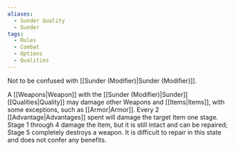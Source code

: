 ```yaml
---
aliases:
  - Sunder Quality
  - Sunder
tags:
  - Rules
  - Combat
  - Options
  - Qualities
---
```

Not to be confused with [[Sunder (Modifier)|Sunder (Modifier)]].

A [[Weapons|Weapon]] with the [[Sunder (Modifier)|Sunder]] [[Qualities|Quality]] may damage other Weapons and [[Items|Items]], with some exceptions, such as [[Armor|Armor]]. Every 2 [[Advantage|Advantages]] spent will damage the target Item one stage. Stage 1 through 4 damage the Item, but it is still intact and can be repaired; Stage 5 completely destroys a weapon. It is difficult to repair in this state and does not confer any benefits.